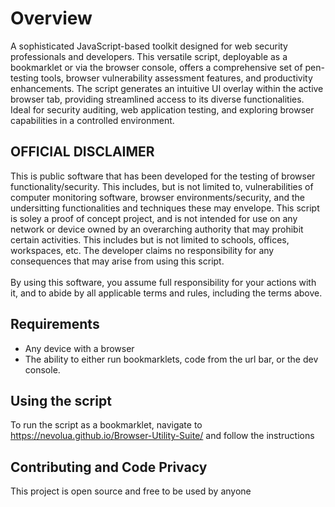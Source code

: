 # Overview

A sophisticated JavaScript-based toolkit designed for web security professionals and developers. This versatile script, deployable as a bookmarklet or via the browser console, offers a comprehensive set of pen-testing tools, browser vulnerability assessment features, and productivity enhancements. The script generates an intuitive UI overlay within the active browser tab, providing streamlined access to its diverse functionalities. Ideal for security auditing, web application testing, and exploring browser capabilities in a controlled environment.

## OFFICIAL DISCLAIMER

This is public software that has been developed for the testing of browser functionality/security. This includes, but is not limited to, vulnerabilities of computer monitoring software, browser environments/security, and the undersitting functionalities and techniques these may envelope. This script is soley a proof of concept project, and is not intended for use on any network or device owned by an overarching authority that may prohibit certain activities. This includes but is not limited to schools, offices, workspaces, etc. The developer claims no responsibility for any consequences that may arise from using this script.<br><br>By using this software, you assume full responsibility for your actions with it, and to abide by all applicable terms and rules, including the terms above. 

## Requirements

- Any device with a browser
- The ability to either run bookmarklets, code from the url bar, or the dev console.


## Using the script

To run the script as a bookmarklet, navigate to https://nevolua.github.io/Browser-Utility-Suite/ and follow the instructions


## Contributing and Code Privacy

This project is open source and free to be used by anyone
